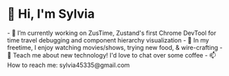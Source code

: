

<h1> 🤗 Hi, I'm Sylvia </h1>
- 🔭 I’m currently working on ZusTime, Zustand's first Chrome DevTool for time travel debugging and component hierarchy visualization
- 💚 In my freetime, I enjoy watching movies/shows, trying new food, & wire-crafting
- 🌱 Teach me about new technology! I'd love to chat over some coffee 
- 📫 How to reach me: sylvia45335@gmail.com

<!--
**sylvia45335/sylvia45335** is a ✨ _special_ ✨ repository because its `README.md` (this file) appears on your GitHub profile.

Here are some ideas to get you started:

- 🔭 I’m currently working on ...
- 🌱 I’m currently learning ...
- 👯 I’m looking to collaborate on ...
- 🤔 I’m looking for help with ...
- 💬 Ask me about ...
- 📫 How to reach me: ...
- 😄 Pronouns: ...
- ⚡ Fun fact: ...
-->
